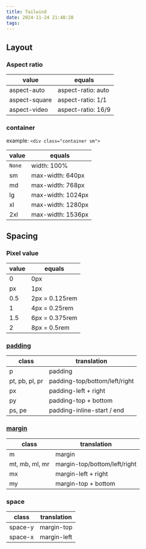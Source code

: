 ```yaml
---
title: Tailwind
date: 2024-11-24 21:48:28
tags:
---
```


## Layout

### Aspect ratio

| value         | equals             |
| ------------- | ------------------ |
| aspect-auto   | aspect-ratio: auto |
| aspect-square | aspect-ratio: 1/1  |
| aspect-video  | aspect-ratio: 16/9 |

### container

example: `<div class="container sm">`

| value  | equals            |
| ------ | ----------------- |
| `None` | width: 100%       |
| sm     | max-width: 640px  |
| md     | max-width: 768px  |
| lg     | max-width: 1024px |
| xl     | max-width: 1280px |
| 2xl    | max-width: 1536px |

## Spacing

### Pixel value

| value | equals         |
| ----- | -------------- |
| 0     | 0px            |
| px    | 1px            |
| 0.5   | 2px = 0.125rem |
| 1     | 4px = 0.25rem  |
| 1.5   | 6px = 0.375rem |
| 2     | 8px = 0.5rem   |

### [padding](https://tailwindcss.com/docs/padding)

| class          | translation                   |
| -------------- | ----------------------------- |
| p              | padding                       |
| pt, pb, pl, pr | padding-top/bottom/left/right |
| px             | padding-left + right          |
| py             | padding-top + bottom          |
| ps, pe         | padding-inline-start / end    |

### [margin](https://tailwindcss.com/docs/margin)

| class          | translation                  |
| -------------- | ---------------------------- |
| m              | margin                       |
| mt, mb, ml, mr | margin-top/bottom/left/right |
| mx             | margin-left + right          |
| my             | margin-top + bottom          |

### space

| class   | translation |
| ------- | ----------- |
| space-y | margin-top  |
| space-x | margin-left |
